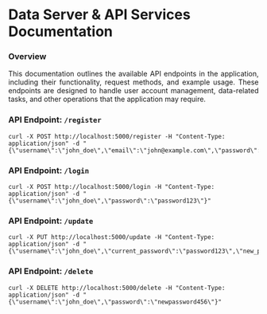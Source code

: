 # Data Server & API Services Documentation

### Overview

<p align=justify>
This documentation outlines the available API endpoints in the application, including their functionality, request methods, and example usage. These endpoints are designed to handle user account management, data-related tasks, and other operations that the application may require.
</p>

### API Endpoint: ```/register```

```
curl -X POST http://localhost:5000/register -H "Content-Type: application/json" -d "{\"username\":\"john_doe\",\"email\":\"john@example.com\",\"password\":\"password123\",\"confirm_password\":\"password123\",\"phone_number\":\"1234567890\"}"
```

### API Endpoint: ```/login```

```
curl -X POST http://localhost:5000/login -H "Content-Type: application/json" -d "{\"username\":\"john_doe\",\"password\":\"password123\"}"
```

### API Endpoint: ```/update```

```
curl -X PUT http://localhost:5000/update -H "Content-Type: application/json" -d "{\"username\":\"john_doe\",\"current_password\":\"password123\",\"new_password\":\"newpassword456\",\"new_phone\":\"9876543210\"}"
```

### API Endpoint: ```/delete```

```
curl -X DELETE http://localhost:5000/delete -H "Content-Type: application/json" -d "{\"username\":\"john_doe\",\"password\":\"newpassword456\"}"
```